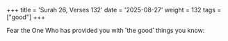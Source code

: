 +++
title = 'Surah 26, Verses 132'
date = '2025-08-27'
weight = 132
tags = ["good"]
+++

Fear the One Who has provided you with ˹the good˺ things you know: